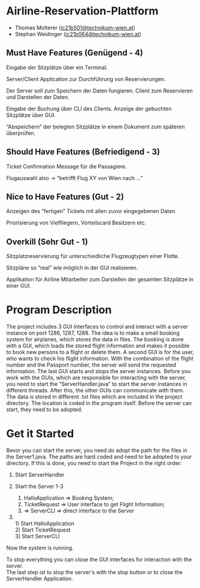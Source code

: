 # Airline-Reservation-Plattform

- Thomas Molterer (ic21b501@technikum-wien.at)
- Stephan Weidinger (ic21b064@technikum-wien.at)

## Must Have Features (Genügend - 4)

Eingabe der Sitzplätze über ein Terminal. 

Server/Client Application zur Durchführung von Reservierungen.

Der Server soll zum Speichern der Daten fungieren. Client zum Reservieren und Darstellen der Daten.

Eingabe der Buchung über CLI des Clients. Anzeige der gebuchten Sitzplätze über GUI.

“Abspeichern” der belegten Sitzplätze in einem Dokument zum späteren überprüfen.			

## Should Have Features (Befriedigend - 3)

Ticket Confirmation Message für die Passagiere.

Flugauswahl also -> “betrifft Flug XY von Wien nach …”

					
## Nice to Have Features (Gut - 2)

Anzeigen des “fertigen” Tickets mit allen zuvor eingegebenen Daten.

Priorisierung von Vielfliegern, Vorteilscard Besitzern etc.
						
## Overkill (Sehr Gut - 1)

Sitzplatzreservierung für unterschiedliche Flugzeugtypen einer Flotte.

Sitzpläne so “real” wie möglich in der GUI realisieren.

Applikation für Airline Mitarbeiter zum Darstellen der gesamten Sitzplätze in einer GUI.

# Program Description
The project includes 3 GUI Interfaces to control and interact with a server instance on port 1286, 1287, 1288.
The idea is to make a small booking system for airplanes, which stores the data in files. The booking is done with a GUI, which loads the stored flight information and makes it possible to book new persons to a flight or delete them.
A second GUI is for the user, who wants to check his flight information. With the combination of the flight number and the Passport number, the server will send the requested information.
The last GUI starts and stops the server instances.
Before you work with the GUIs, which are responsible for interacting with the server, you need to start the “ServerHandler.java” to start the server instances in different threads. After this, the other GUIs can communicate with them.
The data is stored in different .txt files which are included in the project directory.
The location is coded in the program itself. Before the server can start, they need to be adopted.

# Get it Started
Bevor you can start the server, you need do adopt the path for the files in the Server1.java.
The paths are hard coded and need to be adopted to your directory.
If this is done, you need to start the Project in the right order:<br>
1) Start ServerHandler
 
2) Start the Server 1-3 

	 1) HalloApplication => Booking System; 
	 2) TicketRequest => User interface to get Flight Information; 
	 3) => ServerCLI => direct interface to the Server
	 
3) <br>
	1) Start HalloApplication <br>
  	2) Start TicketRequest <br>
  	3) Start ServerCLI

Now the system is running.

To stop everything you can close the GUI interfaces for interaction with the server. <br>
The last step ist to stop the server's with the stop button or to close the ServerHandler Application.
